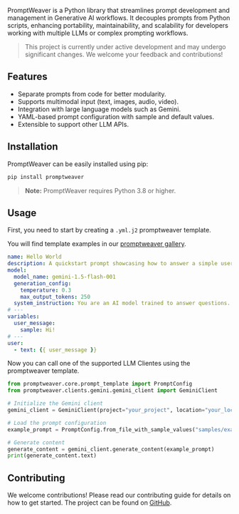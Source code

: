 <!--
 Copyright 2024 Google LLC

 Licensed under the Apache License, Version 2.0 (the "License");
 you may not use this file except in compliance with the License.
 You may obtain a copy of the License at

      https://www.apache.org/licenses/LICENSE-2.0

 Unless required by applicable law or agreed to in writing, software
 distributed under the License is distributed on an "AS IS" BASIS,
 WITHOUT WARRANTIES OR CONDITIONS OF ANY KIND, either express or implied.
 See the License for the specific language governing permissions and
 limitations under the License.
 -->

PromptWeaver is a Python library that streamlines prompt development and management in Generative AI workflows. It decouples prompts from Python scripts, enhancing portability, maintainability, and scalability for developers working with multiple LLMs or complex prompting workflows.

> This project is currently under active development and may undergo significant changes. We welcome your feedback and contributions!

## Features

- Separate prompts from code for better modularity.
- Supports multimodal input (text, images, audio, video).
- Integration with large language models such as Gemini.
- YAML-based prompt configuration with sample and default values.
- Extensible to support other LLM APIs.

## Installation

PromptWeaver can be easily installed using pip:

```bash
pip install promptweaver
```

> **Note:** PromptWeaver requires Python 3.8 or higher.

## Usage

First, you need to start by creating a `.yml.j2` promptweaver template.

You will find template examples in our [promptweaver gallery](/samples/).

```yaml
name: Hello World
description: A quickstart prompt showcasing how to answer a simple user message using gemini.
model:
  model_name: gemini-1.5-flash-001
  generation_config:
    temperature: 0.3
    max_output_tokens: 250
  system_instruction: You are an AI model trained to answer questions. Be kind and objective in your answers.
# ---
variables:
  user_message:
    sample: Hi!
# ---
user:
  - text: {{ user_message }}
```

Now you can call one of the supported LLM Clientes using the promptweaver template.

```python
from promptweaver.core.prompt_template import PromptConfig
from promptweaver.clients.gemini.gemini_client import GeminiClient

# Initialize the Gemini client
gemini_client = GeminiClient(project="your_project", location="your_location")

# Load the prompt configuration
example_prompt = PromptConfig.from_file_with_sample_values("samples/example.yml.j2")

# Generate content
generate_content = gemini_client.generate_content(example_prompt)
print(generate_content.text)
```

## Contributing

We welcome contributions! Please read our contributing guide for details on how to get started. The project can be found on [GitHub](https://github.com/GoogleCloudPlatform/promptweaver).
